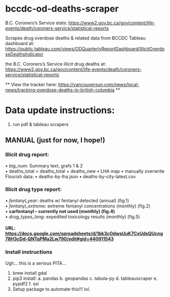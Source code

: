 # bccdc-od-deaths-scraper

B.C. Coroners’s Service stats: https://www2.gov.bc.ca/gov/content/life-events/death/coroners-service/statistical-reports

Scrapes drug overdose deaths & related data from BCCDC Tableau dashboard at: 
https://public.tableau.com/views/ODQuarterlyReportDashboard/IllicitOverdoseDeathsIndicator

the B.C. Coroners’s Service illicit drug deaths at: https://www2.gov.bc.ca/gov/content/life-events/death/coroners-service/statistical-reports


** View the tracker here: https://vancouversun.com/news/local-news/tracking-overdose-deaths-in-british-columbia **


# Data update instructions:
1. run pdf & tableau scrapers

## MANUAL (just for now, I hope!)
### Illicit drug report:
• *big_num*: Summary text, grafs 1 & 2  
    • deaths_total = deaths_total + deaths_new
• LHA map
    • manually overwrite Flourish data:
        • deaths-by-lha.json
        • deaths-by-city-latest.csv

### Illicit drug type report:
• *fentanyl_year*: deaths w/ fentanyl detected (annual) (fig.1)  
• *fentanyl_extreme*: extreme fentanyl concentrations (monthly) (fig.2)  
• **carfentanyl – currently not used (monthly) (fig.4)**  
• *drug_types_long*: expedited toxicology results (monthly) (fig.5)  

####  URL: https://docs.google.com/spreadsheets/d/1bk3cOdwsUuK7CxUdsQUcng78H3cDd-QNTqPMa2Lw790/edit#gid=440911543 


### Install instructions
Ugh... this is a serious PITA...
1. brew install gdal
2. pip3 install:
    a. pandas
    b. geopandas
    c. tabula-py
    d. tableauscraper
    e. pypdf2
    f. ssl
3. Setup package to automate this!!! lol.


